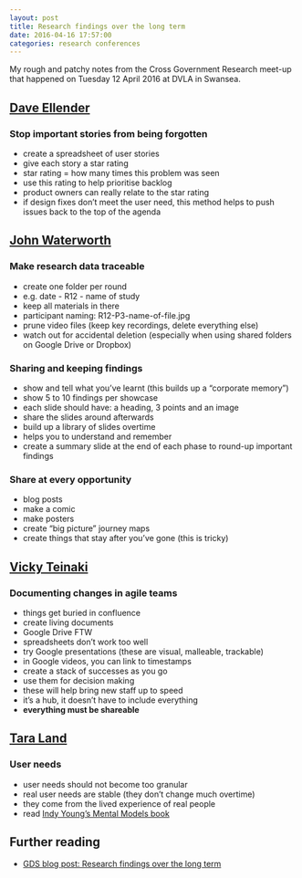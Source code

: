 ```yaml
---
layout: post  
title: Research findings over the long term  
date: 2016-04-16 17:57:00  
categories: research conferences
---
```


My rough and patchy notes from the Cross Government Research meet-up that happened on Tuesday 12 April 2016 at DVLA in Swansea.

## [Dave Ellender](https://twitter.com/daveellender)

### Stop important stories from being forgotten

- create a spreadsheet of user stories
- give each story a star rating
- star rating = how many times this problem was seen
- use this rating to help prioritise backlog
- product owners can really relate to the star rating
- if design fixes don’t meet the user need, this method helps to push issues back to the top of the agenda

<!-- ### Example user story spreadsheet

| ID | Story | Status | Source | Star Rating |
|:-|:-|:-|:-|:-|
| Story number | User story | Fixed or not? | Date & time | ***** | -->

## [John Waterworth](https://twitter.com/jwaterworth)

### Make research data traceable

- create one folder per round
- e.g. date - R12 - name of study
- keep all materials in there
- participant naming: R12-P3-name-of-file.jpg
- prune video files (keep key recordings, delete everything else)
- watch out for accidental deletion (especially when using shared folders on Google Drive or Dropbox)

### Sharing and keeping findings

- show and tell what you’ve learnt (this builds up a “corporate memory”)
- show 5 to 10 findings per showcase
- each slide should have: a heading, 3 points and an image
- share the slides around afterwards
- build up a library of slides overtime
- helps you to understand and remember
- create a summary slide at the end of each phase to round-up important findings

### Share at every opportunity

- blog posts
- make a comic
- make posters
- create “big picture” journey maps
- create things that stay after you’ve gone (this is tricky)

## [Vicky Teinaki](https://twitter.com/vickytnz)

### Documenting changes in agile teams

- things get buried in confluence
- create living documents
- Google Drive FTW
- spreadsheets don’t work too well
- try Google presentations (these are visual, malleable, trackable)
- in Google videos, you can link to timestamps
- create a stack of successes as you go
- use them for decision making
- these will help bring new staff up to speed
- it’s a hub, it doesn’t have to include everything
- **everything must be shareable**

## [Tara Land](https://www.linkedin.com/in/naintara)

### User needs

- user needs should not become too granular
- real user needs are stable (they don’t change much overtime)
- they come from the lived experience of real people
- read [Indy Young’s Mental Models book](http://rosenfeldmedia.com/books/mental-models/)

## Further reading

- [GDS blog post: Research findings over the long term](https://userresearch.blog.gov.uk/2016/05/20/cross-government-meetup-research-findings-over-the-long-term/)
